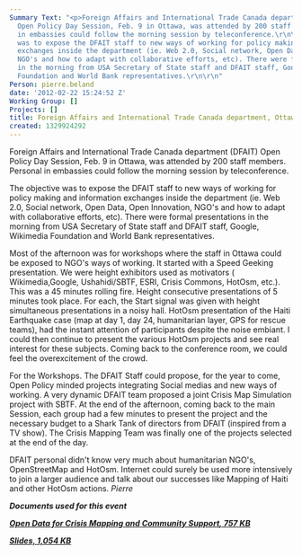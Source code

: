 ```yaml
---
Summary Text: "<p>Foreign Affairs and International Trade Canada department (DFAIT)
  Open Policy Day Session, Feb. 9 in Ottawa, was attended by 200 staff members. Personal
  in embassies could follow the morning session by teleconference.\r\n\r\n<p>The objective
  was to expose the DFAIT staff to new ways of working for policy making and information
  exchanges inside the department (ie. Web 2.0, Social network, Open Data, Open Innovation,
  NGO's and how to adapt with collaborative efforts, etc). There were formal presentations
  in the morning from USA Secretary of State staff and DFAIT staff, Google, Wikimedia
  Foundation and World Bank representatives.\r\n\r\n"
Person: pierre.beland
date: '2012-02-22 15:24:52 Z'
Working Group: []
Projects: []
title: Foreign Affairs and International Trade Canada department, Ottawa
created: 1329924292
---
```

<p>Foreign Affairs and International Trade Canada department (DFAIT) Open Policy Day Session, Feb. 9 in Ottawa, was attended by 200 staff members. Personal in embassies could follow the morning session by teleconference.</p><p>The objective was to expose the DFAIT staff to new ways of working for policy making and information exchanges inside the department (ie. Web 2.0, Social network, Open Data, Open Innovation, NGO's and how to adapt with collaborative efforts, etc). There were formal presentations in the morning from USA Secretary of State staff and DFAIT staff, Google, Wikimedia Foundation and World Bank representatives.<!--break--></p><p>Most of the afternoon was for workshops where the staff in Ottawa could be exposed to NGO's ways of working. It started with a Speed Geeking presentation. We were height exhibitors used as motivators ( Wikimedia,Google, Ushahidi/SBTF, ESRI, Crisis Commons, HotOsm, etc.). This was a 45 minutes rolling fire. Height consecutive presentations of 5 minutes took place. For each, the Start signal was given with height simultaneous presentations in a noisy hall. HotOsm presentation of the Haiti Earthquake case (map at day 1, day 24, humanitarian layer, GPS for rescue teams), had the instant attention of participants despite the noise embiant. I could then continue to present the various HotOsm projects and see real interest for these subjects. Coming back to the conference room, we could feel the overexcitement of the crowd.</p><p>For the Workshops. The DFAIT Staff could propose, for the year to come, Open Policy minded projects integrating Social medias and new ways of working. A very dynamic DFAIT team proposed a joint Crisis Map Simulation project with SBTF. At the end of the afternoon, coming back to the main Session, each group had a few minutes to present the project and the necessary budget to a Shark Tank of directors from DFAIT (inspired from a TV show). The Crisis Mapping Team was finally one of the projects selected at the end of the day.</p><p>DFAIT personal didn't know very much about humanitarian NGO's, OpenStreetMap and HotOsm. Internet could surely be used more intensively to join a larger audience and talk about our successes like Mapping of Haiti and other HotOsm actions. <em>Pierre</em></p><p><em><em><strong>Documents used for this event</strong></em></em></p><p><em><em><strong><strong><a href="http://pierzen.dev.openstreetmap.org/hot/documents/HOTCrisisMappingForeignAffairsandInternationalTradeCanada-2012-02-09.pdf"> <em>Open Data for Crisis Mapping and Community Support<em>, 757 KB</em></em></a></strong></strong></em></em></p><p><em><em><strong><strong><em><em><a href="http://pierzen.dev.openstreetmap.org/hot/documents/HOTCrisisMappingForeignAffairsandInternationalTradeCanada-Slides-2012-02-09.ppt"> Slides, 1,054 KB</a> </em></em></strong></strong></em></em></p>
